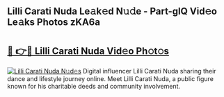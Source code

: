 ## Lilli Carati Nuda Le𝚊k𝚎d N𝚞𝚍e - Part-glQ Vid𝚎o Le𝚊ks Photos zKA6a

# <h2><a href="http://fbftwc.evod.top/?m=Lilli+Carati+Nuda">🔗 👉🔴 Lilli Carati Nuda Vid𝚎o Ph𝚘t𝚘s</a></h2>

[![Lilli Carati Nuda N𝚞d𝚎s](https://i.imgur.com/8V9OHl7.gif)](http://fbftwc.evod.top/?m=Lilli+Carati+Nuda)
Digital influencer Lilli Carati Nuda sharing their dance and lifestyle journey online. Meet Lilli Carati Nuda, a public figure known for his charitable deeds and community involvement. 
